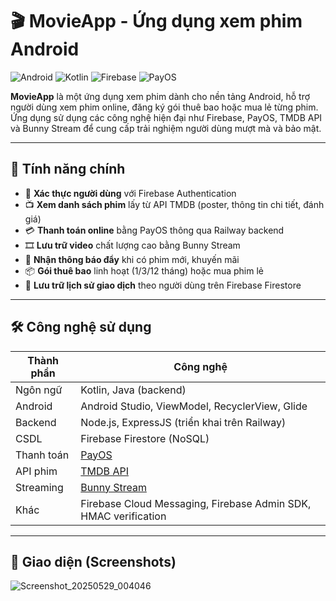 # 🎬 MovieApp - Ứng dụng xem phim Android

![Android](https://img.shields.io/badge/Platform-Android-brightgreen) ![Kotlin](https://img.shields.io/badge/Language-Kotlin-blue) ![Firebase](https://img.shields.io/badge/Backend-Firebase-orange) ![PayOS](https://img.shields.io/badge/Payment-PayOS-blueviolet)

**MovieApp** là một ứng dụng xem phim dành cho nền tảng Android, hỗ trợ người dùng xem phim online, đăng ký gói thuê bao hoặc mua lẻ từng phim. Ứng dụng sử dụng các công nghệ hiện đại như Firebase, PayOS, TMDB API và Bunny Stream để cung cấp trải nghiệm người dùng mượt mà và bảo mật.

---

## 🚀 Tính năng chính

- 🔐 **Xác thực người dùng** với Firebase Authentication
- 📺 **Xem danh sách phim** lấy từ API TMDB (poster, thông tin chi tiết, đánh giá)
- 💳 **Thanh toán online** bằng PayOS thông qua Railway backend
- 🎞️ **Lưu trữ video** chất lượng cao bằng Bunny Stream
- 🔔 **Nhận thông báo đẩy** khi có phim mới, khuyến mãi
- 📦 **Gói thuê bao** linh hoạt (1/3/12 tháng) hoặc mua phim lẻ
- 🧾 **Lưu trữ lịch sử giao dịch** theo người dùng trên Firebase Firestore

---

## 🛠️ Công nghệ sử dụng

| Thành phần | Công nghệ |
|------------|-----------|
| Ngôn ngữ   | Kotlin, Java (backend) |
| Android    | Android Studio, ViewModel, RecyclerView, Glide |
| Backend    | Node.js, ExpressJS (triển khai trên Railway) |
| CSDL       | Firebase Firestore (NoSQL) |
| Thanh toán | [PayOS](https://payos.vn/) |
| API phim   | [TMDB API](https://developer.themoviedb.org/) |
| Streaming  | [Bunny Stream](https://bunny.net/video/) |
| Khác       | Firebase Cloud Messaging, Firebase Admin SDK, HMAC verification

---

## 📸 Giao diện (Screenshots)

![Screenshot_20250529_004046](https://github.com/user-attachments/assets/9f6a978a-6453-4cea-8e51-7ce94e1860ce)

